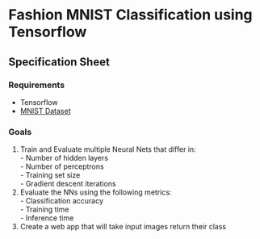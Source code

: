 # Fashion MNIST Classification using Tensorflow

## Specification Sheet
### Requirements
- Tensorflow
- [MNIST Dataset](`https://github.com/zalandoresearch/fashion-mnist`)

### Goals
1. Train and Evaluate multiple Neural Nets that differ in:<br>- Number of hidden layers<br>- Number of perceptrons<br>- Training set size<br>- Gradient descent iterations
2. Evaluate the NNs using the following metrics:<br>- Classification accuracy<br>- Training time<br>- Inference time
3. Create a web app that will take input images return their class
 
